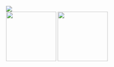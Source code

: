 <div align="left">
	<img src="https://metrics.lecoq.io/kid1110?template=classic&config.timezone=Asia%2FShanghai">
</div class="maintain">
<div style="display:inline-block">
<span align="left">
	<img height="137px" src="https://github-readme-stats.vercel.app/api?username=kid1110&show_icons=true&theme=radical" />
</span>	
<span align="center">
	<img  height="137px" src="https://github-readme-stats.vercel.app/api/top-langs/?username=kid1110&layout=compact&show_icons=true&theme=radical" />
</span>	
</div>








